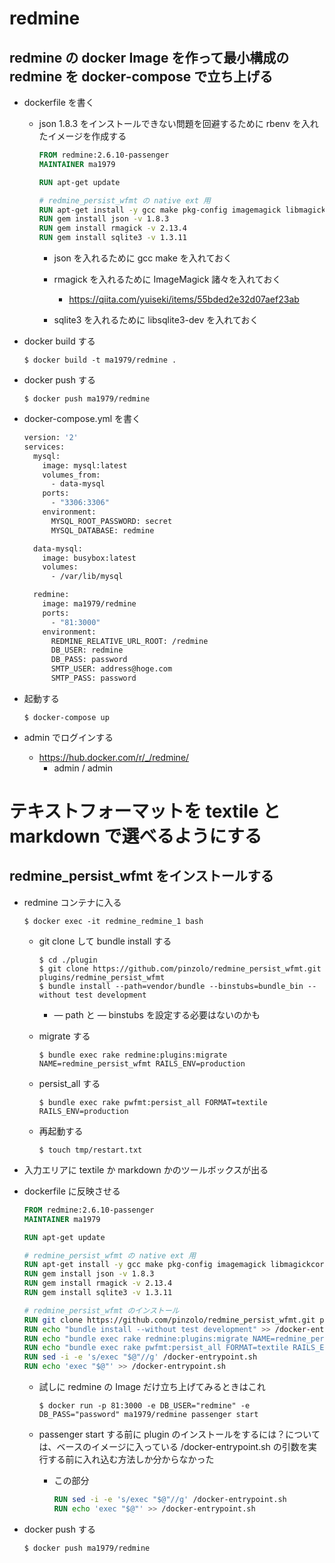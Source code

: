 # redmine

## redmine の docker Image を作って最小構成の redmine を docker-compose で立ち上げる

- dockerfile を書く

  - json 1.8.3 をインストールできない問題を回避するために rbenv を入れたイメージを作成する

    ```dockerfile
    FROM redmine:2.6.10-passenger
    MAINTAINER ma1979

    RUN apt-get update

    # redmine_persist_wfmt の native ext 用
    RUN apt-get install -y gcc make pkg-config imagemagick libmagickcore-dev libmagickwand-dev libsqlite3-dev
    RUN gem install json -v 1.8.3
    RUN gem install rmagick -v 2.13.4
    RUN gem install sqlite3 -v 1.3.11
    ```

    - json を入れるために gcc make を入れておく

    - rmagick を入れるために ImageMagick 諸々を入れておく

      - https://qiita.com/yuiseki/items/55bded2e32d07aef23ab

    - sqlite3 を入れるために libsqlite3-dev を入れておく

- docker build する

  ```shell
  $ docker build -t ma1979/redmine .
  ```

- docker push する

  ```shell
  $ docker push ma1979/redmine
  ```

- docker-compose.yml を書く

  ```dockerfile
  version: '2'
  services:
    mysql:
      image: mysql:latest
      volumes_from:
        - data-mysql
      ports: 
        - "3306:3306"
      environment:
        MYSQL_ROOT_PASSWORD: secret
        MYSQL_DATABASE: redmine

    data-mysql:
      image: busybox:latest
      volumes: 
        - /var/lib/mysql

    redmine:
      image: ma1979/redmine
      ports:
        - "81:3000"
      environment:
        REDMINE_RELATIVE_URL_ROOT: /redmine
        DB_USER: redmine
        DB_PASS: password
        SMTP_USER: address@hoge.com
        SMTP_PASS: password
  ```

- 起動する

  ```shell
  $ docker-compose up
  ```

- admin でログインする

  - https://hub.docker.com/r/_/redmine/
    - admin / admin





# テキストフォーマットを textile と markdown で選べるようにする

## redmine_persist_wfmt をインストールする

- redmine コンテナに入る

  ```shell
  $ docker exec -it redmine_redmine_1 bash
  ```

    - git clone して bundle install する

      ```shell
      $ cd ./plugin
      $ git clone https://github.com/pinzolo/redmine_persist_wfmt.git plugins/redmine_persist_wfmt
      $ bundle install --path=vendor/bundle --binstubs=bundle_bin --without test development
      ```

      - — path と — binstubs を設定する必要はないのかも

    - migrate する

        ```shell
        $ bundle exec rake redmine:plugins:migrate NAME=redmine_persist_wfmt RAILS_ENV=production
        ```

    - persist_all する

        ```shell
        $ bundle exec rake pwfmt:persist_all FORMAT=textile RAILS_ENV=production
        ```

    - 再起動する

        ```shell
        $ touch tmp/restart.txt
        ```



- 入力エリアに textile か markdown かのツールボックスが出る

- dockerfile に反映させる

  ```dockerfile
  FROM redmine:2.6.10-passenger
  MAINTAINER ma1979

  RUN apt-get update

  # redmine_persist_wfmt の native ext 用
  RUN apt-get install -y gcc make pkg-config imagemagick libmagickcore-dev libmagickwand-dev libsqlite3-dev
  RUN gem install json -v 1.8.3
  RUN gem install rmagick -v 2.13.4
  RUN gem install sqlite3 -v 1.3.11

  # redmine_persist_wfmt のインストール
  RUN git clone https://github.com/pinzolo/redmine_persist_wfmt.git plugins/redmine_persist_wfmt
  RUN echo "bundle install --without test development" >> /docker-entrypoint.sh
  RUN echo "bundle exec rake redmine:plugins:migrate NAME=redmine_persist_wfmt RAILS_ENV=production" >> /docker-entrypoint.sh
  RUN echo "bundle exec rake pwfmt:persist_all FORMAT=textile RAILS_ENV=production" >> /docker-entrypoint.sh
  RUN sed -i -e 's/exec "$@"//g' /docker-entrypoint.sh
  RUN echo 'exec "$@"' >> /docker-entrypoint.sh
  ```

  - 試しに redmine の Image だけ立ち上げてみるときはこれ

    ```shell
    $ docker run -p 81:3000 -e DB_USER="redmine" -e DB_PASS="password" ma1979/redmine passenger start
    ```

  - passenger start する前に plugin のインストールをするには？については、ベースのイメージに入っている /docker-entrypoint.sh の引数を実行する前に入れ込む方法しか分からなかった

    - この部分

      ```dockerfile
      RUN sed -i -e 's/exec "$@"//g' /docker-entrypoint.sh
      RUN echo 'exec "$@"' >> /docker-entrypoint.sh
      ```

- docker push する

  ```shell
  $ docker push ma1979/redmine
  ```

  ​

  ​
